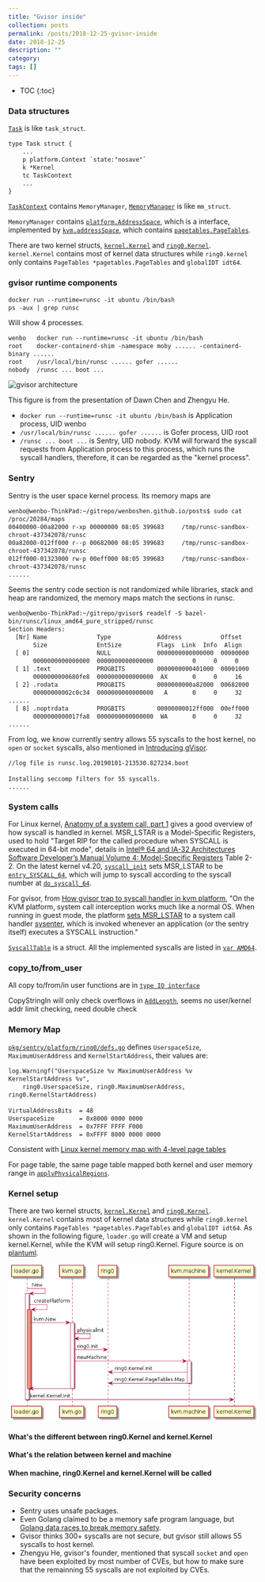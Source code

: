 ```yaml
---
title: "Gvisor inside"
collection: posts
permalink: /posts/2018-12-25-gvisor-inside
date: 2018-12-25
description: ""
category: 
tags: []
---
```

* TOC
{:toc}

### Data structures

[`Task`](https://github.com/wenboshen/gvisor/blob/master/pkg/sentry/kernel/task.go#L58) is like `task_struct`.
```
type Task struct {
	...
	p platform.Context `state:"nosave"`
	k *Kernel
	tc TaskContext
	...
}
```

[`TaskContext`](https://github.com/wenboshen/gvisor/blob/master/pkg/sentry/kernel/task_context.go#L40) contains `MemoryManager`, [`MemoryManager`](https://github.com/wenboshen/gvisor/blob/master/pkg/sentry/mm/mm.go#L51) is like `mm_struct`.

`MemoryManager` contains [`platform.AddressSpace`](https://github.com/wenboshen/gvisor/blob/master/pkg/sentry/platform/platform.go#L196), which is a interface, implemented by [`kvm.addressSpace`](https://github.com/wenboshen/gvisor/blob/master/pkg/sentry/platform/kvm/address_space.go#L72), which contains [`pagetables.PageTables`](https://github.com/wenboshen/gvisor/blob/master/pkg/sentry/platform/ring0/pagetables/pagetables.go#L28).

There are two kernel structs, [`kernel.Kernel`](https://github.com/wenboshen/gvisor/blob/master/pkg/sentry/kernel/kernel.go#L73) and [`ring0.Kernel`](https://github.com/wenboshen/gvisor/blob/master/pkg/sentry/platform/ring0/defs.go#L37).
`kernel.Kernel` contains most of kernel data structures while `ring0.kernel` only contains `PageTables *pagetables.PageTables` and `globalIDT idt64`.

### gvisor runtime components
```
docker run --runtime=runsc -it ubuntu /bin/bash
ps -aux | grep runsc
```
Will show 4 processes. 
```
wenbo	docker run --runtime=runsc -it ubuntu /bin/bash
root	docker-containerd-shim -namespace moby ...... -containerd-binary ......
root	/usr/local/bin/runsc ...... gofer ......
nobody	/runsc ... boot ...
```

![gvisor architecture](https://static.lwn.net/images/conf/2018/kubecon/gvisor.png)

This figure is from the presentation of Dawn Chen and Zhengyu He.

* `docker run --runtime=runsc -it ubuntu /bin/bash` is Application process, UID wenbo      
* `/usr/local/bin/runsc ...... gofer ......` is Gofer process, UID root     
* `/runsc ... boot ...` is Sentry, UID nobody. KVM will forward the syscall requests from Application process to this process, which runs the syscall handlers, therefore, it can be regarded as the "kernel process". 

### Sentry
Sentry is the user space kernel process. Its memory maps are
```
wenbo@wenbo-ThinkPad:~/gitrepo/wenboshen.github.io/posts$ sudo cat /proc/20284/maps
00400000-00a82000 r-xp 00000000 08:05 399683     /tmp/runsc-sandbox-chroot-437342078/runsc
00a82000-012ff000 r--p 00682000 08:05 399683     /tmp/runsc-sandbox-chroot-437342078/runsc
012ff000-01323000 rw-p 00eff000 08:05 399683     /tmp/runsc-sandbox-chroot-437342078/runsc
......
```
Seems the sentry code section is not randomized while libraries, stack and heap are randomized, the memory maps match the sections in runsc.
```
wenbo@wenbo-ThinkPad:~/gitrepo/gvisor$ readelf -S bazel-bin/runsc/linux_amd64_pure_stripped/runsc
Section Headers:
  [Nr] Name              Type             Address           Offset
       Size              EntSize          Flags  Link  Info  Align
  [ 0]                   NULL             0000000000000000  00000000
       0000000000000000  0000000000000000           0     0     0
  [ 1] .text             PROGBITS         0000000000401000  00001000
       0000000000680fe8  0000000000000000  AX       0     0     16
  [ 2] .rodata           PROGBITS         0000000000a82000  00682000
       00000000002c0c34  0000000000000000   A       0     0     32
......
  [ 8] .noptrdata        PROGBITS         00000000012ff000  00eff000
       0000000000017fa8  0000000000000000  WA       0     0     32
......
```

From log, we know currently sentry allows 55 syscalls to the host kernel, no `open` or `socket` syscalls, also mentioned in [Introducing gVisor](https://www.youtube.com/watch?v=pWyJahTWa4I&t=1743s).
```
//log file is runsc.log.20190101-213530.827234.boot

Installing seccomp filters for 55 syscalls.
......
```
 

### System calls 
For Linux kernel, [Anatomy of a system call, part 1](https://lwn.net/Articles/604287/) gives a good overview of how syscall is handled in kernel.
MSR_LSTAR is a Model-Specific Registers, used to hold "Target RIP for the called procedure when SYSCALL is executed in 64-bit mode", details in [Intel® 64 and IA-32 Architectures Software Developer’s Manual Volume 4: Model-Specific Registers](https://software.intel.com/sites/default/files/managed/22/0d/335592-sdm-vol-4.pdf) Table 2-2. On the latest kernel v4.20, [`syscall_init`](https://elixir.bootlin.com/linux/v4.20/source/arch/x86/kernel/cpu/common.c#L1535) sets MSR_LSTAR to be [`entry_SYSCALL_64`](https://elixir.bootlin.com/linux/v4.20/source/arch/x86/entry/entry_64.S#L145), which will jump to syscall according to the syscall number at [`do_syscall_64`](https://elixir.bootlin.com/linux/v4.20/source/arch/x86/entry/common.c#L272).  

For gvisor, from [How gvisor trap to syscall handler in kvm platform](https://groups.google.com/forum/#!msg/gvisor-users/15FfcCilupo/9ARSLnH3BQAJ), "On the KVM platform, system call interception works much like a normal OS. When running in guest mode, the platform [sets MSR_LSTAR](https://github.com/google/gvisor/blob/master/pkg/sentry/platform/ring0/kernel_amd64.go#L215-L231) to a system call handler [sysenter](https://github.com/google/gvisor/blob/master/pkg/sentry/platform/ring0/entry_amd64.go#L23-L32), which is invoked whenever an application (or the sentry itself) executes a SYSCALL instruction."

[`SyscallTable`](https://github.com/wenboshen/gvisor/blob/master/pkg/sentry/kernel/syscalls.go#L181) is a struct. 
All the implemented syscalls are listed in [`var AMD64`](https://github.com/wenboshen/gvisor/blob/master/pkg/sentry/syscalls/linux/linux64.go#L50).

### copy_to/from_user
All copy to/from/in user functions are in [`type IO interface`](https://github.com/wenboshen/gvisor/blob/master/pkg/sentry/usermem/usermem.go#L33)

CopyStringIn will only check overflows in [`AddLength`](https://github.com/wenboshen/gvisor/blob/master/pkg/sentry/usermem/addr.go#L38), seems no user/kernel addr limit checking, need double check

### Memory Map
[`pkg/sentry/platform/ring0/defs.go`](https://github.com/google/gvisor/blob/master/pkg/sentry/platform/ring0/defs.go#L23) defines `UserspaceSize`, `MaximumUserAddress` and `KernelStartAddress`, their values are:
```
log.Warningf("UserspaceSize %v MaximumUserAddress %v KernelStartAddress %v", 
    ring0.UserspaceSize, ring0.MaximumUserAddress, ring0.KernelStartAddress)

VirtualAddressBits	= 48
UserspaceSize		= 0x8000 0000 0000
MaximumUserAddress	= 0x7FFF FFFF F000
KernelStartAddress	= 0xFFFF 8000 0000 0000
```
Consistent with [Linux kernel memory map with 4-level page tables](https://www.kernel.org/doc/Documentation/x86/x86_64/mm.txt)

For page table, the same page table mapped both kernel and user memory range in [`applyPhysicalRegions`](https://github.com/google/gvisor/blob/fb613020c7db323c705adf6ae0f954bee4ab5fec/pkg/sentry/platform/kvm/machine.go#L192).

### Kernel setup
There are two kernel structs, [`kernel.Kernel`](https://github.com/wenboshen/gvisor/blob/master/pkg/sentry/kernel/kernel.go#L73) and [`ring0.Kernel`](https://github.com/wenboshen/gvisor/blob/master/pkg/sentry/platform/ring0/defs.go#L37).
`kernel.Kernel` contains most of kernel data structures while `ring0.kernel` only contains `PageTables *pagetables.PageTables` and `globalIDT idt64`. As shown in the following figure, `loader.go` will create a VM and setup kernel.Kernel, while the KVM will setup ring0.Kernel. Figure source is on [plantuml](http://www.plantuml.com/plantuml/uml/ZP71QeOm3CVlUOh2pfETFOpliCiO3c5xWQncManRgLNPsyyIf58S-qv9p2-_l-XjZXZYOXdOOqUXwhrwV5PvgDKxRO0wcXKZvGNyVQ03xMZB6Bzzi1Utwk45m_Y1RBqhFEDgHPAQb9pFPGMf5Emq_Cn68xyw4-441EFwfrfALIvJPr4Fnj6kSBGrCfmJCm9d_52hm_r6mH5Bn3rWYprzuXVJN3Ku0NHqcPbSvVSjM7dox-yP9LVYLPtd_DxNcXkvRh7y2m00).

![kernel setup](../assets/image/gvisor-kernel.png)

#### What's the different between ring0.Kernel and kernel.Kernel
#### What's the relation between kernel and machine
#### When machine, ring0.Kernel and kernel.Kernel will be called

### Security concerns
* Sentry uses unsafe packages.
* Even Golang claimed to be a memory safe program language, but [Golang data races to break memory safety](https://blog.stalkr.net/2015/04/golang-data-races-to-break-memory-safety.html).
* Gvisor thinks 300+ syscalls are not secure, but gvisor still allows 55 syscalls to host kernel.
* Zhengyu He, gvisor's founder, mentioned that syscall `socket` and `open` have been exploited by most number of CVEs, but how to make sure that the remainning 55 syscalls are not exploited by CVEs.

